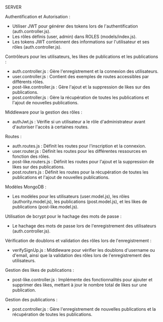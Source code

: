 SERVER

Authentification et Autorisation :
- Utiliser JWT pour générer des tokens lors de l'authentification (auth.controller.js).
- Les rôles définis (user, admin) dans ROLES (models/index.js).
- Les tokens JWT contiennent des informations sur l'utilisateur et ses rôles (auth.controller.js).

Contrôleurs pour les utilisateurs, les likes de publications et les publications :
- auth.controller.js : Gère l'enregistrement et la connexion des utilisateurs.
- user.controller.js : Contient des exemples de routes accessibles par différents rôles.
- post-like.controller.js : Gère l'ajout et la suppression de likes sur des publications.
- post.controller.js : Gère la récupération de toutes les publications et l'ajout de nouvelles publications.

Middleware pour la gestion des rôles :
- authJwt.js : Vérifie si un utilisateur a le rôle d'administrateur avant d'autoriser l'accès à certaines routes.

Routes :
- auth.routes.js : Définit les routes pour l'inscription et la connexion.
- user.router.js : Définit les routes pour les différentes ressources en fonction des rôles.
- post-like.routers.js : Définit les routes pour l'ajout et la suppression de likes sur des publications.
- post.routers.js : Définit les routes pour la récupération de toutes les publications et l'ajout de nouvelles publications.

Modèles MongoDB :
- Les modèles pour les utilisateurs (user.model.js), les rôles (authority.model.js), les publications (post.model.js), et les likes de publications (post-like.model.js).

Utilisation de bcrypt pour le hachage des mots de passe :
- Le hachage des mots de passe lors de l'enregistrement des utilisateurs (auth.controller.js).

Vérification de doublons et validation des rôles lors de l'enregistrement :
- verifySignUp.js : Middleware pour vérifier les doublons d'username ou d'email, ainsi que la validation des rôles lors de l'enregistrement des utilisateurs.

Gestion des likes de publications :
- post-like.controller.js : Implémente des fonctionnalités pour ajouter et supprimer des likes, mettant à jour le nombre total de likes sur une publication.

Gestion des publications :
- post.controller.js : Gère l'enregistrement de nouvelles publications et la récupération de toutes les publications.
